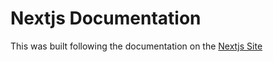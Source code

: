 # Nextjs Documentation

This was built following the documentation on the [Nextjs Site](https://nextjs.org/docs/)
